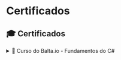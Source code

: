 # Certificados

## 🎓 Certificados

<details>
  <summary>📜 Curso do Balta.io - Fundamentos do C#</summary>

  **Plataforma:** [balta.io](https://balta.io)  
  **Curso:** Fundamentos do C#  
  **Conteúdo abordado:**
  - Sintaxe básica da linguagem
  - Tipos primitivos
  - Controle de fluxo (if, switch, loops)
  - Funções e métodos
  - Classes e objetos
  - Introdução à orientação a objetos (OOP)

  **Status:** Concluído ✅  
  **Certificado:** [Clique aqui para visualizar](https://balta.io/certificados/b0b619d6-01bb-4ab8-96be-b9db4f19517e)

</details>
